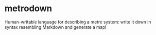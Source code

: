 # metrodown

Human-writable language for describing a metro system: write it down
in syntax resembling Markdown and generate a map!
